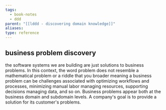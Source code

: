 ```yaml
---
tags:
  - book-notes
  - ddd
parent: "[[lddd - discovering domain knowledge]]"
aliases: 
type: reference
---
```


## business problem discovery
the software systems we are building are just solutions to business problems. In this context, the word problem does not resemble a mathematical problem or a riddle that you broader meaning a business problem can be challenges associated with optimizing workflows and processes, minimizing manual labor managing resources, supporting decisions managing data, and so on. Business problems appear both at the business domain and subdomain levels. 
A company's goal is to provide a solution for its customer's problems.